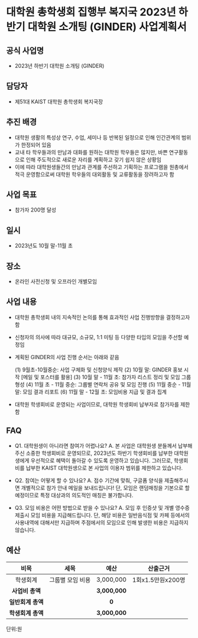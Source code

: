 대학원 총학생회 집행부 복지국 2023년 하반기 대학원 소개팅 (GINDER) 사업계획서
===

## 공식 사업명
- 2023년 하반기 대학원 소개팅 (GINDER)

## 담당자
- 제51대 KAIST 대학원 총학생회 복지국장

## 추진 배경
- 대학원 생활의 특성상 연구, 수업, 세미나 등 반복된 일정으로 인해 인간관계의 범위가 한정되어 있음
- 교내 타 학우들과의 만남과 대화를 원하는 대학원 학우들은 많지만, 바쁜 연구활동으로 인해 주도적으로 새로운 자리를 계획하고 갖기 쉽지 않은 상황임
- 이에 따라 대학원생들간의 만남과 관계를 주선하고 기획하는 프로그램을 원총에서 적극 운영함으로써 대학원 학우들의 대외활동 및 교류활동을 장려하고자 함

## 사업 목표
- 참가자 200명 달성

## 일시
- 2023년도 10월 말-11월 초

## 장소
- 온라인 사전신청 및 오프라인 개별모임

## 사업 내용
- 대학원 총학생회 내의 지속적인 논의를 통해 효과적인 사업 진행방향을 결정하고자 함
- 신청자의 의사에 따라 대규모, 소규모, 1:1 미팅 등 다양한 타입의 모임을 주선할 예정임
- 계획된 GINDER의 사업 진행 순서는 아래와 같음

	(1) 9월초-10월중순: 사업 구체화 및 신청양식 제작
	(2) 10월 말: GINDER 홍보 시작 [메일 및 포스터를 활용]
	(3) 10월 말 - 11월 초: 참가자 리스트 정리 및 모임 그룹 형성
	(4) 11월 초 - 11월 중순: 그룹별 연락처 공유 및 모임 진행
	(5) 11월 중순 - 11월 말: 모임 결과 리포트
	(6) 11월 말 - 12월 초: 모임비용 지급 및 결과 집계

- 대학원 학생회비로 운영되는 사업이므로, 대학원 학생회비 납부자로 참가자를 제한함

## FAQ
- Q1. 대학원생이 아니라면 참여가 어렵나요?
	A. 본 사업은 대학원생 분들께서 납부해주신 소중한 학생회비로 운영되므로, 2023년도 하반기 학생회비를 납부한 대학원생에게 우선적으로 혜택이 돌아갈 수 있도록 운영하고 있습니다. 그러므로, 학생회비를 납부한 KAIST 대학원생으로 본 사업의 이용자 범위를 제한하고 있습니다.

- Q2. 참여는 어떻게 할 수 있나요?
	A. 접수 기간에 맞춰, 구글폼 양식을 제출해주시면 개별적으로 참가 안내 메일을 보내드립니다! 단, 모임은 랜덤매칭을 기본으로 할 예정이므로 특정 대상과의 의도적인 매칭은 불가합니다.

- Q3. 모임 비용은 어떤 방법으로 받을 수 있나요?
	A. 모임 후 인증샷 및 개별 영수증 제출시 모임 비용을 지급해드립니다. 단, 해당 비용은 일반음식점 및 카페 등에서의 사용내역에 대해서만 지급하며 주점에서의 모임으로 인해 발생한 비용은 지급하지 않습니다.

## 예산

|  **비목** |   **세목**   | **예산** | **산출근거** |
|:----------:|:------------:|:--------:|:--------:|
|학생회계| 그룹별 모임 비용 |  3,000,000 | 1회x1.5만원x200명 |
|   **사업비 총액**  |        | **3,000,000** |      |
|   **일반회계 총액**  |        | **0** |      |
|   **학생회계 총액**  |         | **3,000,000** |      |

단위:원 
